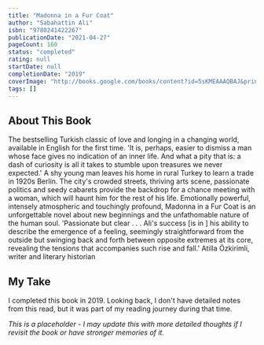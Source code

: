 ```yaml
---
title: "Madonna in a Fur Coat"
author: "Sabahattin Ali"
isbn: "9780241422267"
publicationDate: "2021-04-27"
pageCount: 160
status: "completed"
rating: null
startDate: null
completionDate: "2019"
coverImage: "http://books.google.com/books/content?id=5sKMEAAAQBAJ&printsec=frontcover&img=1&zoom=1&source=gbs_api"
tags: []
---
```


## About This Book

The bestselling Turkish classic of love and longing in a changing world, available in English for the first time. 'It is, perhaps, easier to dismiss a man whose face gives no indication of an inner life. And what a pity that is: a dash of curiosity is all it takes to stumble upon treasures we never expected.' A shy young man leaves his home in rural Turkey to learn a trade in 1920s Berlin. The city's crowded streets, thriving arts scene, passionate politics and seedy cabarets provide the backdrop for a chance meeting with a woman, which will haunt him for the rest of his life. Emotionally powerful, intensely atmospheric and touchingly profound, Madonna in a Fur Coat is an unforgettable novel about new beginnings and the unfathomable nature of the human soul. 'Passionate but clear . . . Ali's success [is in ] his ability to describe the emergence of a feeling, seemingly straightforward from the outside but swinging back and forth between opposite extremes at its core, revealing the tensions that accompanies such rise and fall.' Atilla Özkirimli, writer and literary historian

## My Take

I completed this book in 2019. Looking back, I don't have detailed notes from this read, but it was part of my reading journey during that time.

_This is a placeholder - I may update this with more detailed thoughts if I revisit the book or have stronger memories of it._
